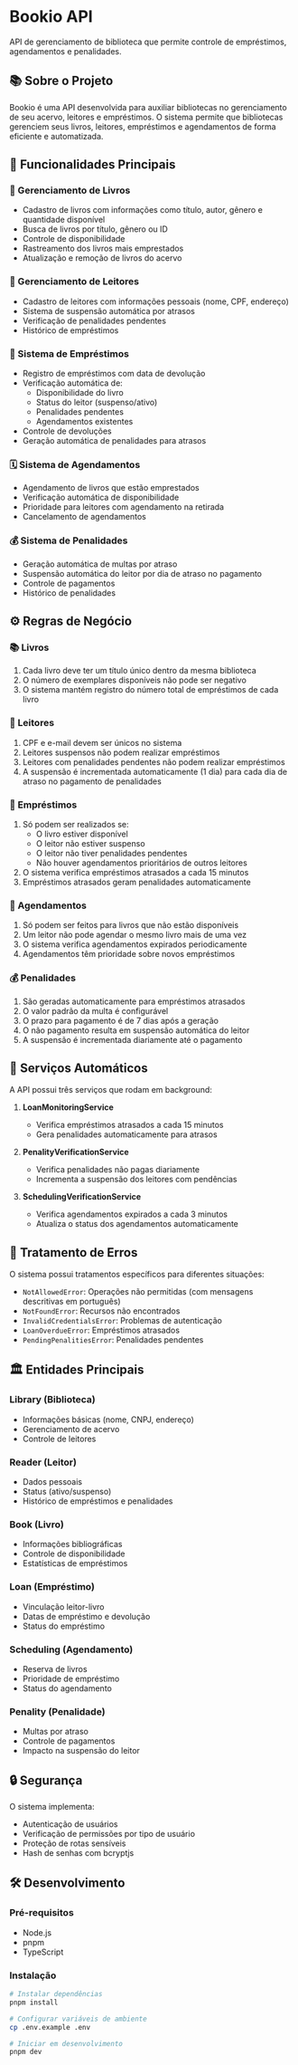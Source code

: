 # Bookio API

API de gerenciamento de biblioteca que permite controle de empréstimos, agendamentos e penalidades.

## 📚 Sobre o Projeto

Bookio é uma API desenvolvida para auxiliar bibliotecas no gerenciamento de seu acervo, leitores e empréstimos. O sistema permite que bibliotecas gerenciem seus livros, leitores, empréstimos e agendamentos de forma eficiente e automatizada.

## 🔧 Funcionalidades Principais

### 📖 Gerenciamento de Livros

- Cadastro de livros com informações como título, autor, gênero e quantidade disponível
- Busca de livros por título, gênero ou ID
- Controle de disponibilidade
- Rastreamento dos livros mais emprestados
- Atualização e remoção de livros do acervo

### 👥 Gerenciamento de Leitores

- Cadastro de leitores com informações pessoais (nome, CPF, endereço)
- Sistema de suspensão automática por atrasos
- Verificação de penalidades pendentes
- Histórico de empréstimos

### 📅 Sistema de Empréstimos

- Registro de empréstimos com data de devolução
- Verificação automática de:
  - Disponibilidade do livro
  - Status do leitor (suspenso/ativo)
  - Penalidades pendentes
  - Agendamentos existentes
- Controle de devoluções
- Geração automática de penalidades para atrasos

### 🗓️ Sistema de Agendamentos

- Agendamento de livros que estão emprestados
- Verificação automática de disponibilidade
- Prioridade para leitores com agendamento na retirada
- Cancelamento de agendamentos

### 💰 Sistema de Penalidades

- Geração automática de multas por atraso
- Suspensão automática do leitor por dia de atraso no pagamento
- Controle de pagamentos
- Histórico de penalidades

## ⚙️ Regras de Negócio

### 📚 Livros

1. Cada livro deve ter um título único dentro da mesma biblioteca
2. O número de exemplares disponíveis não pode ser negativo
3. O sistema mantém registro do número total de empréstimos de cada livro

### 👤 Leitores

1. CPF e e-mail devem ser únicos no sistema
2. Leitores suspensos não podem realizar empréstimos
3. Leitores com penalidades pendentes não podem realizar empréstimos
4. A suspensão é incrementada automaticamente (1 dia) para cada dia de atraso no pagamento de penalidades

### 📖 Empréstimos

1. Só podem ser realizados se:
   - O livro estiver disponível
   - O leitor não estiver suspenso
   - O leitor não tiver penalidades pendentes
   - Não houver agendamentos prioritários de outros leitores
2. O sistema verifica empréstimos atrasados a cada 15 minutos
3. Empréstimos atrasados geram penalidades automaticamente

### 📅 Agendamentos

1. Só podem ser feitos para livros que não estão disponíveis
2. Um leitor não pode agendar o mesmo livro mais de uma vez
3. O sistema verifica agendamentos expirados periodicamente
4. Agendamentos têm prioridade sobre novos empréstimos

### 💰 Penalidades

1. São geradas automaticamente para empréstimos atrasados
2. O valor padrão da multa é configurável
3. O prazo para pagamento é de 7 dias após a geração
4. O não pagamento resulta em suspensão automática do leitor
5. A suspensão é incrementada diariamente até o pagamento

## 🔄 Serviços Automáticos

A API possui três serviços que rodam em background:

1. **LoanMonitoringService**
   - Verifica empréstimos atrasados a cada 15 minutos
   - Gera penalidades automaticamente para atrasos

2. **PenalityVerificationService**
   - Verifica penalidades não pagas diariamente
   - Incrementa a suspensão dos leitores com pendências

3. **SchedulingVerificationService**
   - Verifica agendamentos expirados a cada 3 minutos
   - Atualiza o status dos agendamentos automaticamente

## 🚫 Tratamento de Erros

O sistema possui tratamentos específicos para diferentes situações:

- `NotAllowedError`: Operações não permitidas (com mensagens descritivas em português)
- `NotFoundError`: Recursos não encontrados
- `InvalidCredentialsError`: Problemas de autenticação
- `LoanOverdueError`: Empréstimos atrasados
- `PendingPenalitiesError`: Penalidades pendentes

## 🏛️ Entidades Principais

### Library (Biblioteca)

- Informações básicas (nome, CNPJ, endereço)
- Gerenciamento de acervo
- Controle de leitores

### Reader (Leitor)

- Dados pessoais
- Status (ativo/suspenso)
- Histórico de empréstimos e penalidades

### Book (Livro)

- Informações bibliográficas
- Controle de disponibilidade
- Estatísticas de empréstimos

### Loan (Empréstimo)

- Vinculação leitor-livro
- Datas de empréstimo e devolução
- Status do empréstimo

### Scheduling (Agendamento)

- Reserva de livros
- Prioridade de empréstimo
- Status do agendamento

### Penality (Penalidade)

- Multas por atraso
- Controle de pagamentos
- Impacto na suspensão do leitor

## 🔒 Segurança

O sistema implementa:

- Autenticação de usuários
- Verificação de permissões por tipo de usuário
- Proteção de rotas sensíveis
- Hash de senhas com bcryptjs

## 🛠️ Desenvolvimento

### Pré-requisitos

- Node.js
- pnpm
- TypeScript

### Instalação

```bash
# Instalar dependências
pnpm install

# Configurar variáveis de ambiente
cp .env.example .env

# Iniciar em desenvolvimento
pnpm dev
```
